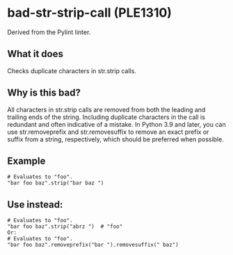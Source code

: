 # bad-str-strip-call (PLE1310)
Derived from the Pylint linter.
## What it does
Checks duplicate characters in str.strip calls.
## Why is this bad?
All characters in str.strip calls are removed from both the leading and
trailing ends of the string. Including duplicate characters in the call
is redundant and often indicative of a mistake.
In Python 3.9 and later, you can use str.removeprefix and
str.removesuffix to remove an exact prefix or suffix from a string,
respectively, which should be preferred when possible.
## Example
```
# Evaluates to "foo".
"bar foo baz".strip("bar baz ")
```
## Use instead:
```
# Evaluates to "foo".
"bar foo baz".strip("abrz ")  # "foo"
Or:
# Evaluates to "foo".
"bar foo baz".removeprefix("bar ").removesuffix(" baz")
```